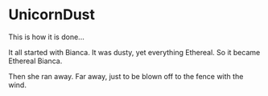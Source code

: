 # UnicornDust
This is how it is done...


It all started with Bianca. It was dusty, yet everything Ethereal. So it became Ethereal Bianca. 

Then she ran away. Far away, just to be blown off to the fence with the wind. 
